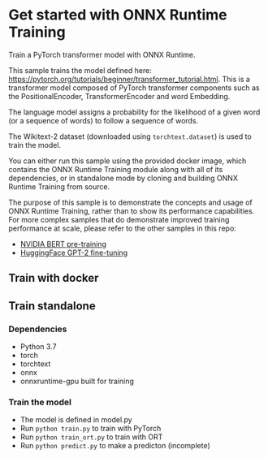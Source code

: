 # Get started with ONNX Runtime Training

Train a PyTorch transformer model with ONNX Runtime.

This sample trains the model defined here: https://pytorch.org/tutorials/beginner/transformer_tutorial.html. This is a transformer model composed of PyTorch transformer components such as the PositionalEncoder, TransformerEncoder and word Embedding.

The language model assigns a probability for the likelihood of a given word (or a sequence of words) to follow a sequence of words.

The Wikitext-2 dataset (downloaded using `torchtext.dataset`) is used to train the model.

You can either run this sample using the provided docker image, which contains the ONNX Runtime Training module along with all of its dependencies, or in standalone mode by cloning and building ONNX Runtime Training from source.

The purpose of this sample is to demonstrate the concepts and usage of ONNX Runtime Training, rather than to show its performance capabilities. For more complex samples that do demonstrate improved training performance at scale, please refer to the other samples in this repo:

* [NVIDIA BERT pre-training](../nvidia-bert)
* [HuggingFace GPT-2 fine-tuning](../huggingface-gpt2)

## Train with docker

## Train standalone

### Dependencies

* Python 3.7
* torch
* torchtext
* onnx
* onnxruntime-gpu built for training

### Train the model

* The model is defined in model.py
* Run `python train.py` to train with PyTorch
* Run `python train_ort.py` to train with ORT
* Run `python predict.py` to make a predicton (incomplete)
